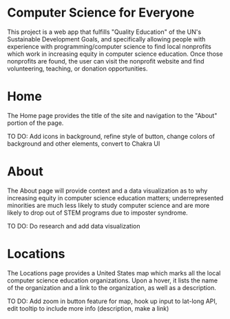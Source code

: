 # Computer Science for Everyone

This project is a web app that fulfills "Quality Education" of the UN's
Sustainable Development Goals, and specifically allowing people with
experience with programming/computer science to find local nonprofits which
work in increasing equity in computer science education. Once those nonprofits
are found, the user can visit the nonprofit website and find volunteering,
teaching, or donation opportunities.

# Home

The Home page provides the title of the site and navigation to the
"About" portion of the page.

TO DO: Add icons in background, refine style of button, change colors of
background and other elements, convert to Chakra UI

# About

The About page will provide context and a data visualization as to why
increasing equity in computer science education matters; underrepresented
minorities are much less likely to study computer science and are more
likely to drop out of STEM programs due to imposter syndrome.

TO DO: Do research and add data visualization

# Locations

The Locations page provides a United States map which marks all the
local computer science education organizations. Upon a hover, it lists
the name of the organization and a link to the organization, as well
as a description.

TO DO: Add zoom in button feature for map, hook up input to lat-long API,
edit tooltip to include more info (description, make a link)
